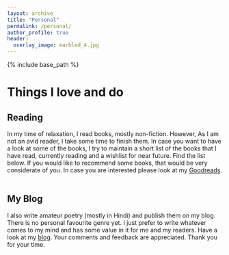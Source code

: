 ```yaml
---
layout: archive
title: "Personal"
permalink: /personal/
author_profile: true
header:
  overlay_image: marbled_4.jpg
---
```


{% include base_path %}

# Things I love and do 

## Reading 

In my time of relaxation, I read books, mostly non-fiction. However, As I am not an avid reader, I take some time to finish them. In case you want to have a look at some of the books, I try to maintain a short list of the books that I have read, currently reading and a wishlist for near future. Find the list below. If you would like to recommend some books, that would be very considerate of you. In case you are interested please look at my [Goodreads](https://www.goodreads.com/user/show/23102515-abhijeet-anand). <br /> <br />


## My Blog

I also write amateur poetry (mostly in Hindi) and publish them on my blog. There is no personal favourite genre yet. I just prefer to write whatever comes to my mind and has some value in it for me and my readers. Have a look at my [blog](https://baryonicpoet.wordpress.com/). Your comments and feedback are appreciated. Thank you for your time.




